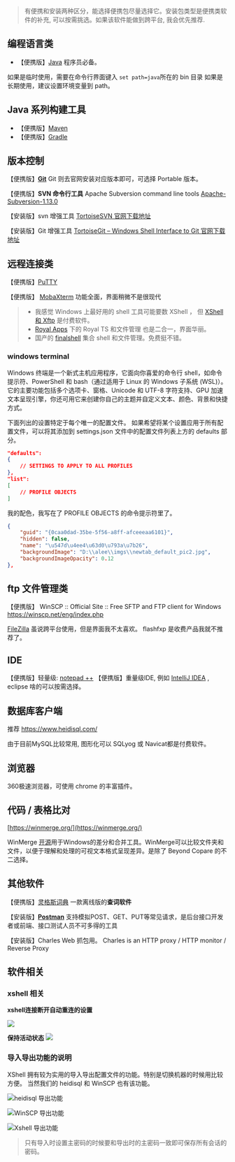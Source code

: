 > 有便携和安装两种区分，能选择便携包尽量选择它。安装包类型是便携类软件的补充, 可以按需挑选。如果该软件能做到跨平台, 我会优先推荐.

## 编程语言类

* 【便携版】[Java](https://www.oracle.com/java/technologies/javase-downloads.html) 程序员必备。

如果是临时使用，需要在命令行界面键入 `set path=java`所在的 bin 目录
如果是长期使用，建议设置环境变量到 path。

## Java 系列构建工具

* 【便携版】[Maven](https://mirrors.huaweicloud.com/apache/maven/maven-3/)
* 【便携版】[Gradle](https://gradle.org/)

## 版本控制

【便携版】**[Git](https://git-scm.com/downloads)**
Git 则去官网安装对应版本即可，可选择 Portable 版本。

【便携版】**SVN 命令行工具**
Apache Subversion command line tools
 [Apache-Subversion-1.13.0](https://www.visualsvn.com/files/Apache-Subversion-1.13.0.zip) 

【安装版】svn 增强工具  [TortoiseSVN 官网下载地址](https://tortoisesvn.net/downloads.html)  

【安装版】Git 增强工具 [TortoiseGit – Windows Shell Interface to Git 官网下载地址](https://tortoisegit.org/download/)

## 远程连接类

【便携版】[PuTTY](https://www.chiark.greenend.org.uk/~sgtatham/putty/latest.html)

【便携版】 [MobaXterm](https://mobaxterm.mobatek.net/) 功能全面，界面稍微不是很现代

> * 我感觉 Windows 上最好用的 shell 工具可能要数 XShell ， 但 [XShell 和 Xftp](https://www.netsarang.com/zh/free-for-home-school/)  是付费软件。
> * [Royal Apps](https://www.royalapps.com/server/main/download
) 下的 Royal TS  和文件管理 也是二合一，界面华丽。
> * 国产的 [finalshell](http://www.hostbuf.com/t/988.html) 集合 shell 和文件管理。免费挺不错。

### windows terminal

Windows 终端是一个新式主机应用程序，它面向你喜爱的命令行 shell，如命令提示符、PowerShell 和 bash（通过适用于 Linux 的 Windows 子系统 (WSL)）。 它的主要功能包括多个选项卡、窗格、Unicode 和 UTF-8 字符支持、GPU 加速文本呈现引擎，你还可用它来创建你自己的主题并自定义文本、颜色、背景和快捷方式。

下面列出的设置特定于每个唯一的配置文件。 如果希望将某个设置应用于所有配置文件，可以将其添加到 settings.json 文件中的配置文件列表上方的 defaults 部分。

```json
"defaults":
{
    // SETTINGS TO APPLY TO ALL PROFILES
},
"list":
[
    // PROFILE OBJECTS
]
```

我的配色，我写在了 PROFILE OBJECTS 的命令提示符里了。

```json
{
    "guid": "{0caa0dad-35be-5f56-a8ff-afceeeaa6101}",
    "hidden": false,
    "name": "\u547d\u4ee4\u63d0\u793a\u7b26",
    "backgroundImage": "D:\\alee\\imgs\\newtab_default_pic2.jpg",
    "backgroundImageOpacity": 0.12
},
```

## ftp 文件管理类

【便携版】 WinSCP :: Official Site :: Free SFTP and FTP client for Windows
https://winscp.net/eng/index.php

[FileZilla](https://www.filezilla.cn/) 虽说跨平台使用，但是界面我不太喜欢。
flashfxp 是收费产品我就不推荐了。

## IDE

【便携版】轻量级: [notepad ++](https://notepad-plus-plus.org/downloads/)
【便携版】重量级IDE, 例如 [IntelliJ IDEA](https://www.jetbrains.com/idea/) , eclipse 啥的可以按需选择。

## 数据库客户端

推荐 https://www.heidisql.com/ 

由于目前MySQL比较常用, 图形化可以 SQLyog 或 Navicat都是付费软件。

## 浏览器

360极速浏览器，可使用 chrome 的丰富插件。

## 代码 / 表格比对

[https://winmerge.org/](https://winmerge.org/)

WinMerge [开源](https://winmerge.org/source-code/)用于Windows的差分和合并工具。WinMerge可以比较文件夹和文件，以便于理解和处理的可视文本格式呈现差异。是除了 Beyond Copare 的不二选择。

## 其他软件

【便携版】[灵格斯词典](http://www.lingoes.cn/)
一款离线版的**查词软件**

【安装版】**[Postman](https://www.postman.com/downloads/)**
支持模拟POST、GET、PUT等常见请求，是后台接口开发者或前端、接口测试人员不可多得的工具

【安装版】Charles 
Web 抓包用。
Charles is an HTTP proxy / HTTP monitor / Reverse Proxy

## 软件相关

### xshell 相关

**xshell连接断开自动重连的设置**

![](https://upload-images.jianshu.io/upload_images/1662509-c825565cf722b890.png?imageMogr2/auto-orient/strip%7CimageView2/2/w/1240)

**保持活动状态**
![](https://upload-images.jianshu.io/upload_images/1662509-19d9be7fef940da6.png?imageMogr2/auto-orient/strip%7CimageView2/2/w/1240)

### 导入导出功能的说明

XShell 拥有较为实用的导入导出配置文件的功能。特别是切换机器的时候用比较方便。
当然我们的 heidisql 和 WinSCP 也有该功能。

![heidisql 导出功能](https://upload-images.jianshu.io/upload_images/1662509-79479b70baf3fcb2.png?imageMogr2/auto-orient/strip%7CimageView2/2/w/1240)

![WinSCP 导出功能](https://upload-images.jianshu.io/upload_images/1662509-1cd75171f75d2c10.png?imageMogr2/auto-orient/strip%7CimageView2/2/w/1240)

![Xshell 导出功能](https://upload-images.jianshu.io/upload_images/1662509-355ce78f67cb1b05.png?imageMogr2/auto-orient/strip%7CimageView2/2/w/1240)

> 只有导入时设置主密码的时候要和导出时的主密码一致即可保存所有会话的密码。